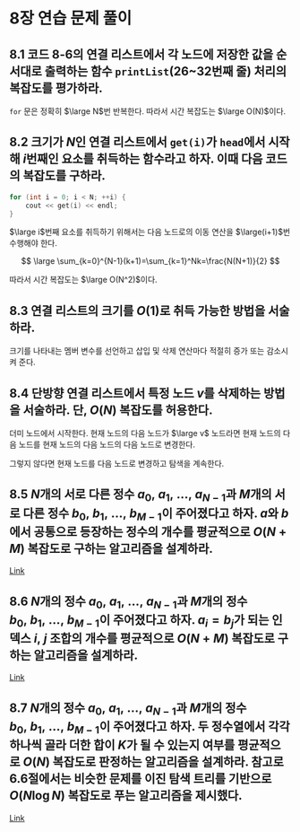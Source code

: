 # 8장 연습 문제 풀이

## 8.1 코드 8-6의 연결 리스트에서 각 노드에 저장한 값을 순서대로 출력하는 함수 `printList`(26~32번째 줄) 처리의 복잡도를 평가하라.

`for` 문은 정확히 $\large N$번 반복한다. 따라서 시간 복잡도는 $\large O(N)$이다.

## 8.2 크기가 $N$인 연결 리스트에서 `get(i)`가 `head`에서 시작해 $i$번째인 요소를 취득하는 함수라고 하자. 이때 다음 코드의 복잡도를 구하라.

```c++
for (int i = 0; i < N; ++i) {
    cout << get(i) << endl;
}
```

$\large i$번째 요소를 취득하기 위해서는 다음 노드로의 이동 연산을 $\large(i+1)$번 수행해야 한다.

$$
\large
\sum_{k=0}^{N-1}(k+1)=\sum_{k=1}^Nk=\frac{N(N+1)}{2}
$$

따라서 시간 복잡도는 $\large O(N^2)$이다.

## 8.3 연결 리스트의 크기를 $O(1)$로 취득 가능한 방법을 서술하라.

크기를 나타내는 멤버 변수를 선언하고 삽입 및 삭제 연산마다 적절히 증가 또는 감소시켜 준다.

## 8.4 단방향 연결 리스트에서 특정 노드 $v$를 삭제하는 방법을 서술하라. 단, $O(N)$ 복잡도를 허용한다.

더미 노드에서 시작한다. 현재 노드의 다음 노드가 $\large v$ 노드라면 현재 노드의 다음 노드를 현재 노드의 다음 노드의 다음 노드로 변경한다.

그렇지 않다면 현재 노드를 다음 노드로 변경하고 탐색을 계속한다.

## 8.5 $N$개의 서로 다른 정수 $a_0,\ a_1,\ \ldots,\ a_{N-1}$과 $M$개의 서로 다른 정수 $b_0,\ b_1,\ \ldots,\ b_{M-1}$이 주어졌다고 하자. $a$와 $b$에서 공통으로 등장하는 정수의 개수를 평균적으로 $O(N + M)$ 복잡도로 구하는 알고리즘을 설계하라.

[Link](8.5.cpp)

## 8.6 $N$개의 정수 $a_0,\ a_1,\ \ldots,\ a_{N-1}$과 $M$개의 정수 $b_0,\ b_1,\ \ldots,\ b_{M-1}$이 주어졌다고 하자. $a_i=b_j$가 되는 인덱스 $i,\ j$ 조합의 개수를 평균적으로 $O(N + M)$ 복잡도로 구하는 알고리즘을 설계하라.

[Link](8.6.cpp)

## 8.7 $N$개의 정수 $a_0,\ a_1,\ \ldots,\ a_{N-1}$과 $M$개의 정수 $b_0,\ b_1,\ \ldots,\ b_{M-1}$이 주어졌다고 하자. 두 정수열에서 각각 하나씩 골라 더한 합이 $K$가 될 수 있는지 여부를 평균적으로 $O(N)$ 복잡도로 판정하는 알고리즘을 설계하라. 참고로 6.6절에서는 비슷한 문제를 이진 탐색 트리를 기반으로 $O(N\log{N})$ 복잡도로 푸는 알고리즘을 제시했다.

[Link](8.7.cpp)
